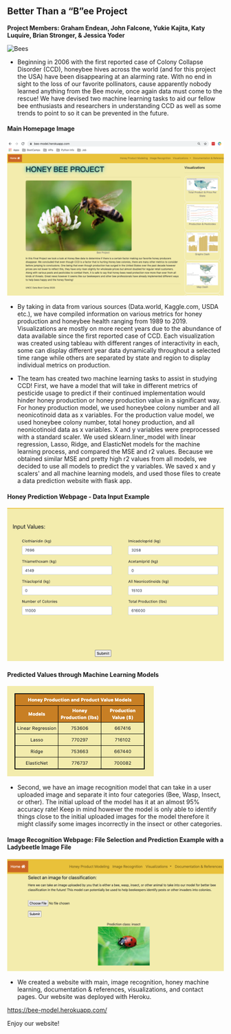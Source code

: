 ## Better Than a “B”ee Project

**Project Members: Graham Endean, John Falcone, Yukie Kajita, Katy Luquire, Brian Stronger, & Jessica Yoder**

![Bees](static/img/Bees-for-Test.png)
 
* Beginning in 2006 with the first reported case of Colony Collapse Disorder (CCD), honeybee hives across the world (and for this project the USA) have been disappearing at an alarming rate. With no end in sight to the loss of our favorite pollinators, cause apparently nobody learned anything from the Bee movie, once again data must come to the rescue! We have devised two machine learning tasks to aid our fellow bee enthusiasts and researchers in understanding CCD as well as some trends to point to so it can be prevented in the future.


#### Main Homepage Image
![main_page](Read_Me_Image/main_page.png)


* By taking in data from various sources (Data.world, Kaggle.com, USDA etc.), we have compiled information on various metrics for honey production and honeybee health ranging from 1989 to 2019.  Visualizations are mostly on more recent years due to the abundance of data available since the first reported case of CCD. Each visualization was created using tableau with different ranges of interactivity in each, some can display different year data dynamically throughout a selected time range while others are separated by state and region to display individual metrics on production.

* The team has created two machine learning tasks to assist in studying CCD! First, we have a model that will take in different metrics of pesticide usage to predict if their continued implementation would hinder honey production or honey production value in a significant way. For honey production model, we used honeybee colony number and all neonicotinoid data as x variables. For the production value model, we used honeybee colony number, total honey production, and all neonicotinoid data as x variables. X and y variables were preprocessed with a standard scaler. We used sklearn.liner_model with linear regression, Lasso, Ridge, and ElasticNet models for the machine learning process, and compared the MSE and r2 values. Because we obtained similar MSE and pretty high r2 values from all models, we decided to use all models to predict the y variables. We saved x and y scalers' and all machine learning models, and used those files to create a data prediction website with flask app.


 #### Honey Prediction Webpage - Data Input Example
 ![prediction_page](Read_Me_Image/input-data.png)


 #### Predicted Values through Machine Learning Models
 ![prediction_page](Read_Me_Image/linear-ML-prediction.png)



* Second, we have an image recognition model that can take in a user uploaded image and separate it into four categories (Bee, Wasp, Insect, or other). The initial upload of the model has it at an almost 95% accuracy rate! Keep in mind however the model is only able to identify things close to the initial uploaded images for the model therefore it might classify some images incorrectly in the insect or other categories.


 #### Image Recognition Webpage: File Selection and Prediction Example with a Ladybeetle Image File
 ![prediction_page](Read_Me_Image/machine-learning-image.png)


* We created a website with main, image recognition, honey machine learning, documentation & references, visualizations, and contact pages. Our website was deployed with Heroku. 

 https://bee-model.herokuapp.com/

 Enjoy our website!
